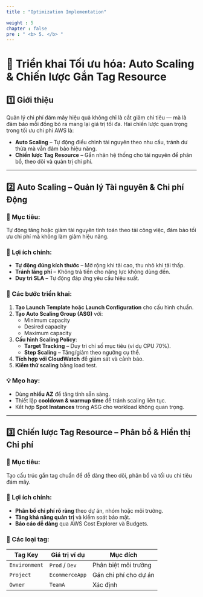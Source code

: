 ```yaml
---
title : "Optimization Implementation"

weight : 5
chapter : false
pre : " <b> 5. </b> "
---
```


# 🚀 Triển khai Tối ưu hóa: Auto Scaling & Chiến lược Gắn Tag Resource

## 1️⃣ Giới thiệu
Quản lý chi phí đám mây hiệu quả không chỉ là cắt giảm chi tiêu — mà là đảm bảo mỗi đồng bỏ ra mang lại giá trị tối đa. Hai chiến lược quan trọng trong tối ưu chi phí AWS là:

- **Auto Scaling** – Tự động điều chỉnh tài nguyên theo nhu cầu, tránh dư thừa mà vẫn đảm bảo hiệu năng.
- **Chiến lược Tag Resource** – Gắn nhãn hệ thống cho tài nguyên để phân bổ, theo dõi và quản trị chi phí.

---

## 2️⃣ Auto Scaling – Quản lý Tài nguyên & Chi phí Động

### 🎯 Mục tiêu:
Tự động tăng hoặc giảm tài nguyên tính toán theo tải công việc, đảm bảo tối ưu chi phí mà không làm giảm hiệu năng.

### 🔹 Lợi ích chính:
- **Tự động đúng kích thước** – Mở rộng khi tải cao, thu nhỏ khi tải thấp.
- **Tránh lãng phí** – Không trả tiền cho năng lực không dùng đến.
- **Duy trì SLA** – Tự động đáp ứng yêu cầu hiệu suất.

### 🔹 Các bước triển khai:
1. **Tạo Launch Template hoặc Launch Configuration** cho cấu hình chuẩn.
2. **Tạo Auto Scaling Group (ASG)** với:
   - Minimum capacity
   - Desired capacity
   - Maximum capacity
3. **Cấu hình Scaling Policy**:
   - **Target Tracking** – Duy trì chỉ số mục tiêu (ví dụ CPU 70%).
   - **Step Scaling** – Tăng/giảm theo ngưỡng cụ thể.
4. **Tích hợp với CloudWatch** để giám sát và cảnh báo.
5. **Kiểm thử scaling** bằng load test.

### 💡 Mẹo hay:
- Dùng **nhiều AZ** để tăng tính sẵn sàng.
- Thiết lập **cooldown & warmup time** để tránh scaling liên tục.
- Kết hợp **Spot Instances** trong ASG cho workload không quan trọng.

---

## 3️⃣ Chiến lược Tag Resource – Phân bổ & Hiển thị Chi phí

### 🎯 Mục tiêu:
Tạo cấu trúc gắn tag chuẩn để dễ dàng theo dõi, phân bổ và tối ưu chi tiêu đám mây.

### 🔹 Lợi ích chính:
- **Phân bổ chi phí rõ ràng** theo dự án, nhóm hoặc môi trường.
- **Tăng khả năng quản trị** và kiểm soát bảo mật.
- **Báo cáo dễ dàng** qua AWS Cost Explorer và Budgets.

### 🔹 Các loại tag:
| Tag Key        | Giá trị ví dụ  | Mục đích |
|----------------|---------------|----------|
| `Environment`  | `Prod` / `Dev`| Phân biệt môi trường |
| `Project`      | `EcommerceApp`| Gán chi phí cho dự án |
| `Owner`        | `TeamA`       | Xác định
